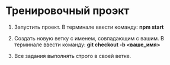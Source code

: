 # Тренировочный проэкт

1. Запустить проект. В терминале ввести команду:
**npm start**

2. Создать новую ветку с именем, совпадающим с вашим. В терминале ввести команду:
**git checkout -b <ваше_имя>**

3. Все задания выполнять строго в своей ветке.
